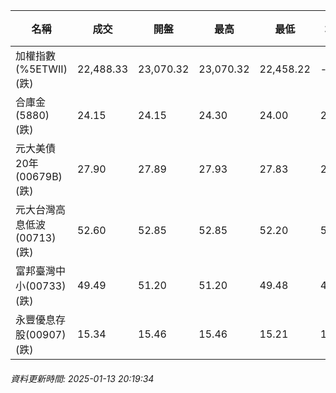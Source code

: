 | 名稱 | 成交 | 開盤 | 最高 | 最低 | 均價 | 成交金額(億) | 昨收 | 漲跌幅 | 漲跌 | 總量 | 昨量 | 振幅 |
| -------- | -------- | -------- | -------- |-------- | -------- | -------- |-------- |-------- |-------- | -------- | -------- |-------- |
|加權指數(%5ETWII) (跌)|22,488.33|23,070.32|23,070.32|22,458.22|-|4,430.32|23,011.86|2.28%|523.53|7,853,716|0|2.66%|
|合庫金(5880) (跌)|24.15|24.15|24.30|24.00|24.10|3.89|24.25|0.41%|0.10|16,133|11,924|1.24%|
|元大美債20年(00679B) (跌)|27.90|27.89|27.93|27.83|27.88|18.83|27.95|0.18%|0.05|67,548|42,336|0.36%|
|元大台灣高息低波(00713) (跌)|52.60|52.85|52.85|52.20|52.50|8.02|52.85|0.47%|0.25|15,285|12,312|1.23%|
|富邦臺灣中小(00733) (跌)|49.49|51.20|51.20|49.48|49.84|1.43|51.15|3.25%|1.66|2,879|823|3.36%|
|永豐優息存股(00907) (跌)|15.34|15.46|15.46|15.21|15.32|0.417|15.47|0.84%|0.13|2,724|3,048|1.62%|
###### 資料更新時間: 2025-01-13 20:19:34